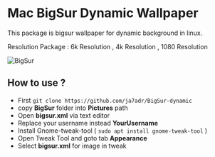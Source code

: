# Mac BigSur Dynamic Wallpaper

This package is bigsur wallpaper for dynamic background in linux.

Resolution Package : 6k Resolution , 4k Resolution , 1080 Resolution

![BigSur](https://raw.githubusercontent.com/Ja7adR/BigSur-dynamic/main/preview/bigsur-preview.gif)

## How to use ?

- First `git clone https://github.com/ja7adr/BigSur-dynamic`
- copy **BigSur** folder into **Pictures** path
- Open **bigsur.xml** via text editor
- Replace your username instead  **YourUsername**
- Install Gnome-tweak-tool ( `sudo apt install gnome-tweak-tool` )
- Open Tweak Tool and goto tab **Appearance**
- Select **bigsur.xml** for image in tweak


